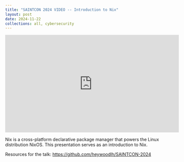 ```yaml
---
title: "SAINTCON 2024 VIDEO -- Introduction to Nix"
layout: post
date: 2024-11-22
collections: all, cybersecurity
---
```


<iframe width="560" height="315" src="https://www.youtube.com/embed/ke7X5UXQQo0?si=cdQopcZX8X4naut_" title="YouTube video player" frameborder="0" allow="accelerometer; autoplay; clipboard-write; encrypted-media; gyroscope; picture-in-picture; web-share" referrerpolicy="strict-origin-when-cross-origin" allowfullscreen></iframe>

Nix is a cross-platform declarative package manager that powers the Linux distribution NixOS. This presentation serves as an introduction to Nix.

Resources for the talk: <https://github.com/heywoodlh/SAINTCON-2024>
